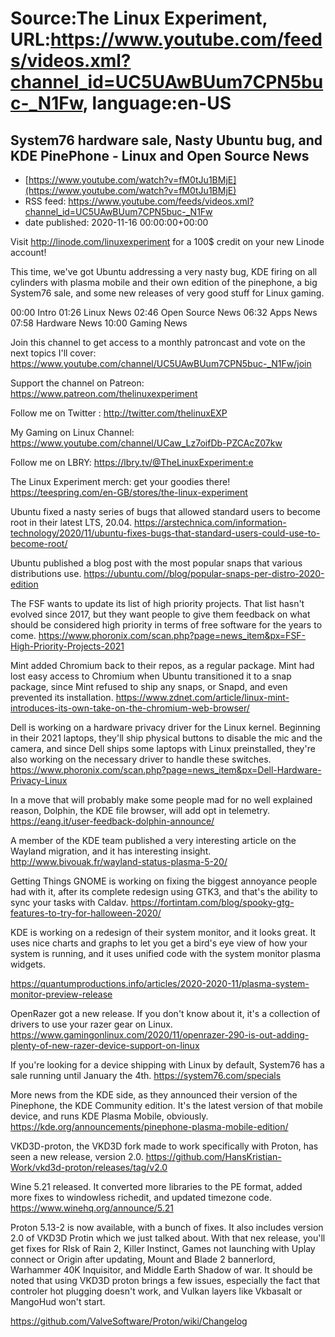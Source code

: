# Source:The Linux Experiment, URL:https://www.youtube.com/feeds/videos.xml?channel_id=UC5UAwBUum7CPN5buc-_N1Fw, language:en-US

## System76 hardware sale, Nasty Ubuntu bug, and KDE PinePhone - Linux and Open Source News
 - [https://www.youtube.com/watch?v=fM0tJu1BMjE](https://www.youtube.com/watch?v=fM0tJu1BMjE)
 - RSS feed: https://www.youtube.com/feeds/videos.xml?channel_id=UC5UAwBUum7CPN5buc-_N1Fw
 - date published: 2020-11-16 00:00:00+00:00

Visit http://linode.com/linuxexperiment for a 100$ credit on your new Linode account!

This time, we've got Ubuntu addressing a very nasty bug, KDE firing on all cylinders with plasma mobile and their own edition of the pinephone, a big System76 sale, and some new releases of very good stuff for Linux gaming.

00:00 Intro
01:26 Linux News
02:46 Open Source News
06:32 Apps News
07:58 Hardware News
10:00 Gaming News

Join this channel to get access to a monthly patroncast and vote on the next topics I'll cover:
https://www.youtube.com/channel/UC5UAwBUum7CPN5buc-_N1Fw/join

Support the channel on Patreon: 
https://www.patreon.com/thelinuxexperiment

Follow me on Twitter : http://twitter.com/thelinuxEXP

My Gaming on Linux Channel: https://www.youtube.com/channel/UCaw_Lz7oifDb-PZCAcZ07kw

Follow me on LBRY: https://lbry.tv/@TheLinuxExperiment:e

The Linux Experiment merch: get your goodies there! https://teespring.com/en-GB/stores/the-linux-experiment

Ubuntu fixed a nasty series of bugs that allowed standard users to become root in their latest LTS, 20.04.
https://arstechnica.com/information-technology/2020/11/ubuntu-fixes-bugs-that-standard-users-could-use-to-become-root/

Ubuntu published a blog post with the most popular snaps that various distributions use.
https://ubuntu.com//blog/popular-snaps-per-distro-2020-edition

The FSF wants to update its list of high priority projects. That list hasn't evolved since 2017, but they want people to give them feedback on what should be considered high priority in terms of free software for the years to come. 
https://www.phoronix.com/scan.php?page=news_item&px=FSF-High-Priority-Projects-2021

Mint added Chromium back to their repos, as a regular package. Mint had lost easy access to Chromium when Ubuntu transitioned it to a snap package, since Mint refused to ship any snaps, or Snapd, and even prevented its installation.
https://www.zdnet.com/article/linux-mint-introduces-its-own-take-on-the-chromium-web-browser/

Dell is working on a hardware privacy driver for the Linux kernel. Beginning in their 2021 laptops, they'll ship physical buttons to disable the mic and the camera, and since Dell ships some laptops with Linux preinstalled, they're also working on the necessary driver to handle these switches.
https://www.phoronix.com/scan.php?page=news_item&px=Dell-Hardware-Privacy-Linux

In a move that will probably make some people mad for no well explained reason, Dolphin, the KDE file browser, will add opt in telemetry.
https://eang.it/user-feedback-dolphin-announce/

A member of the KDE team published a very interesting article on the Wayland migration, and it has interesting insight.
http://www.bivouak.fr/wayland-status-plasma-5-20/

Getting Things GNOME is working on fixing the biggest annoyance people had with it, after its complete redesign using GTK3, and that's the ability to sync your tasks with Caldav.
https://fortintam.com/blog/spooky-gtg-features-to-try-for-halloween-2020/

KDE is working on a redesign of their system monitor, and it looks great. It uses nice charts and graphs to let you get a bird's eye view of how your system is running, and it uses unified code with the system monitor plasma widgets.

https://quantumproductions.info/articles/2020-2020-11/plasma-system-monitor-preview-release

OpenRazer got a new release. If you don't know about it, it's a collection of drivers to use your razer gear on Linux.
https://www.gamingonlinux.com/2020/11/openrazer-290-is-out-adding-plenty-of-new-razer-device-support-on-linux

If you're looking for a device shipping with Linux by default, System76 has a sale running until January the 4th.
https://system76.com/specials

More news from the KDE side, as they announced their version of the Pinephone, the KDE Community edition. It's the latest version of that mobile device, and runs KDE Plasma Mobile, obviously. 
https://kde.org/announcements/pinephone-plasma-mobile-edition/


VKD3D-proton, the VKD3D fork made to work specifically with Proton, has seen a new release, version 2.0. 
https://github.com/HansKristian-Work/vkd3d-proton/releases/tag/v2.0

Wine 5.21 released. It converted more libraries to the PE format, added more fixes to windowless richedit, and updated timezone code.
https://www.winehq.org/announce/5.21

Proton 5.13-2 is now available, with a bunch of fixes. It also includes version 2.0 of VKD3D Protin which we just talked about. With that nex release, you'll get fixes for RIsk of Rain 2, Killer Instinct, Games not launching with Uplay connect or Origin after updating, Mount and Blade 2 bannerlord, Warhammer 40K Inquisitor, and Middle Earth Shadow of war. It should be noted that using VKD3D proton brings a few issues, especially the fact that controler hot plugging doesn't work, and Vulkan layers like Vkbasalt or MangoHud won't start.

https://github.com/ValveSoftware/Proton/wiki/Changelog

